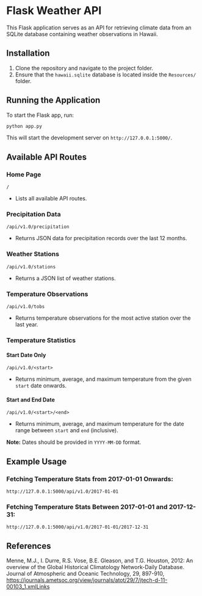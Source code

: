 # Flask Weather API

This Flask application serves as an API for retrieving climate data from an SQLite database containing weather observations in Hawaii.

## Installation

1. Clone the repository and navigate to the project folder.
2. Ensure that the `hawaii.sqlite` database is located inside the `Resources/` folder.

## Running the Application

To start the Flask app, run:
```bash
python app.py
```
This will start the development server on `http://127.0.0.1:5000/`.

## Available API Routes

### Home Page
`/`
- Lists all available API routes.

### Precipitation Data
`/api/v1.0/precipitation`
- Returns JSON data for precipitation records over the last 12 months.

### Weather Stations
`/api/v1.0/stations`
- Returns a JSON list of weather stations.

### Temperature Observations
`/api/v1.0/tobs`
- Returns temperature observations for the most active station over the last year.

### Temperature Statistics
#### Start Date Only
`/api/v1.0/<start>`
- Returns minimum, average, and maximum temperature from the given `start` date onwards.

#### Start and End Date
`/api/v1.0/<start>/<end>`
- Returns minimum, average, and maximum temperature for the date range between `start` and `end` (inclusive).

**Note:** Dates should be provided in `YYYY-MM-DD` format.

## Example Usage
### Fetching Temperature Stats from 2017-01-01 Onwards:
```
http://127.0.0.1:5000/api/v1.0/2017-01-01
```

### Fetching Temperature Stats Between 2017-01-01 and 2017-12-31:
```
http://127.0.0.1:5000/api/v1.0/2017-01-01/2017-12-31
```

## References
Menne, M.J., I. Durre, R.S. Vose, B.E. Gleason, and T.G. Houston, 2012: An overview of the Global Historical Climatology Network-Daily Database. Journal of Atmospheric and Oceanic Technology, 29, 897-910, https://journals.ametsoc.org/view/journals/atot/29/7/jtech-d-11-00103_1.xmlLinks

